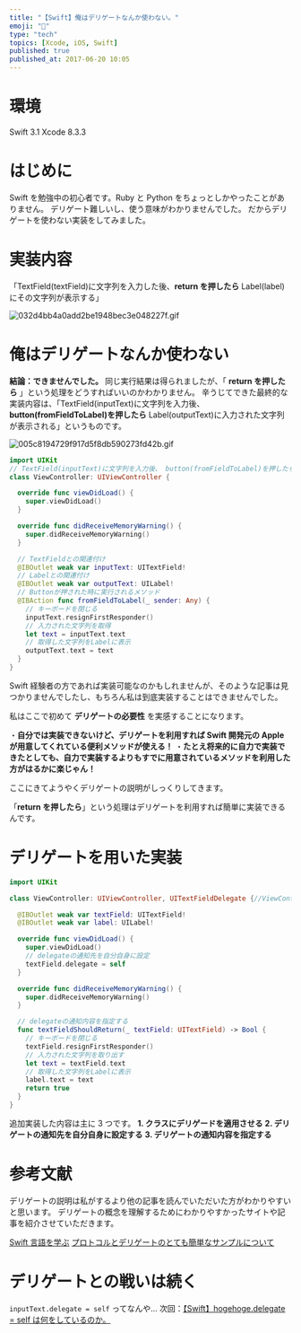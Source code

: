 ```yaml
---
title: "【Swift】俺はデリゲートなんか使わない。"
emoji: "💨"
type: "tech"
topics: [Xcode, iOS, Swift]
published: true
published_at: 2017-06-20 10:05
---
```


# 環境

Swift 3.1
Xcode 8.3.3

# はじめに

Swift を勉強中の初心者です。Ruby と Python をちょっとしかやったことがありません。
デリゲート難しいし、使う意味がわかりませんでした。
だからデリゲートを使わない実装をしてみました。

# 実装内容

「TextField(textField)に文字列を入力した後、**return を押したら** Label(label)にその文字列が表示する」

![032d4bb4a0add2be1948bec3e048227f.gif](/images/qiita/a226f72c-098f-c562-c722-63a750a64696.gif)

# 俺はデリゲートなんか使わない

**結論：できませんでした。**
同じ実行結果は得られましたが、「 **return を押したら** 」という処理をどうすればいいのかわかりません。
辛うじてできた最終的な実装内容は、「TextField(inputText)に文字列を入力後、 **button(fromFieldToLabel)を押したら** Label(outputText)に入力された文字列が表示される」というものです。

![005c8194729f917d5f8db590273fd42b.gif](/images/qiita/66776385-0fa7-ef4c-7a2f-43e7c293601d.gif)

```swift:ViewController.swift
import UIKit
// TextField(inputText)に文字列を入力後、 button(fromFieldToLabel)を押したらLabel(outputText)に入力された文字列が表示される
class ViewController: UIViewController {

  override func viewDidLoad() {
    super.viewDidLoad()
  }

  override func didReceiveMemoryWarning() {
    super.didReceiveMemoryWarning()
  }

  // TextFieldとの関連付け
  @IBOutlet weak var inputText: UITextField!
  // Labelとの関連付け
  @IBOutlet weak var outputText: UILabel!
  // Buttonが押された時に実行されるメソッド
  @IBAction func fromFieldToLabel(_ sender: Any) {
    // キーボードを閉じる
    inputText.resignFirstResponder()
    // 入力された文字列を取得
    let text = inputText.text
    // 取得した文字列をLabelに表示
    outputText.text = text
  }
}
```

Swift 経験者の方であれば実装可能なのかもしれませんが、そのような記事は見つかりませんでしたし、もちろん私は到底実装することはできませんでした。

私はここで初めて **デリゲートの必要性** を実感することになります。

・**自分では実装できないけど、デリゲートを利用すれば Swift 開発元の Apple が用意してくれている便利メソッドが使える！**
・**たとえ将来的に自力で実装できたとしても、自力で実装するよりもすでに用意されているメソッドを利用した方がはるかに楽じゃん！**

ここにきてようやくデリゲートの説明がしっくりしてきます。

「**return を押したら**」という処理はデリゲートを利用すれば簡単に実装できるんです。

# デリゲートを用いた実装

```swift:ViewController.swift
import UIKit

class ViewController: UIViewController, UITextFieldDelegate {//ViewControllerクラスをUITextFieldDelegateに適用する

  @IBOutlet weak var textField: UITextField!
  @IBOutlet weak var label: UILabel!

  override func viewDidLoad() {
    super.viewDidLoad()
    // delegateの通知先を自分自身に設定
    textField.delegate = self
  }

  override func didReceiveMemoryWarning() {
    super.didReceiveMemoryWarning()
  }

  // delegateの通知内容を指定する
  func textFieldShouldReturn(_ textField: UITextField) -> Bool {
    // キーボードを閉じる
    textField.resignFirstResponder()
    // 入力された文字列を取り出す
    let text = textField.text
    // 取得した文字列をLabelに表示
    label.text = text
    return true
  }
}
```

追加実装した内容は主に 3 つです。
**1. クラスにデリゲードを適用させる**
**2. デリゲートの通知先を自分自身に設定する**
**3. デリゲートの通知内容を指定する**

# 参考文献

デリゲートの説明は私がするより他の記事を読んでいただいた方がわかりやすいと思います。
デリゲートの概念を理解するためにわかりやすかったサイトや記事を紹介させていただきます。

[Swift 言語を学ぶ](http://tea-leaves.jp/swift/content/%E3%83%97%E3%83%AD%E3%83%88%E3%82%B3%E3%83%AB)
[プロトコルとデリゲートのとても簡単なサンプルについて](http://qiita.com/mochizukikotaro/items/a5bc60d92aa2d6fe52ca)

# デリゲートとの戦いは続く

`inputText.delegate = self` ってなんや...
次回：[【Swift】hogehoge.delegate = self は何をしているのか。](http://qiita.com/JumpeiYoshimura/items/7667e0cc81ad91016f03)
